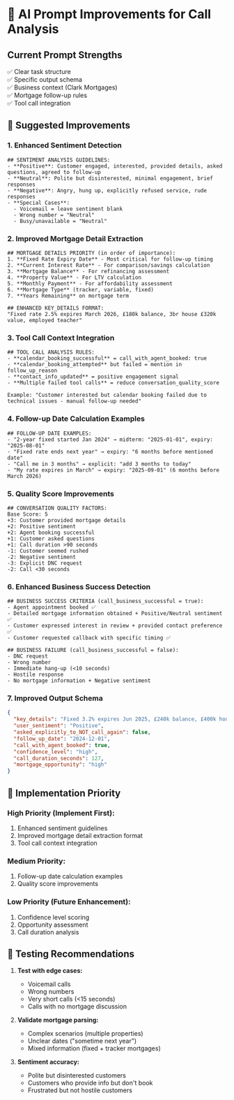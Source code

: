 # 🤖 AI Prompt Improvements for Call Analysis

## Current Prompt Strengths
✅ Clear task structure  
✅ Specific output schema  
✅ Business context (Clark Mortgages)  
✅ Mortgage follow-up rules  
✅ Tool call integration  

## 🔧 Suggested Improvements

### 1. **Enhanced Sentiment Detection**
```
## SENTIMENT ANALYSIS GUIDELINES:
- **Positive**: Customer engaged, interested, provided details, asked questions, agreed to follow-up
- **Neutral**: Polite but disinterested, minimal engagement, brief responses  
- **Negative**: Angry, hung up, explicitly refused service, rude responses
- **Special Cases**: 
  - Voicemail = leave sentiment blank
  - Wrong number = "Neutral"
  - Busy/unavailable = "Neutral"
```

### 2. **Improved Mortgage Detail Extraction**
```
## MORTGAGE DETAILS PRIORITY (in order of importance):
1. **Fixed Rate Expiry Date** - Most critical for follow-up timing
2. **Current Interest Rate** - For comparison/savings calculation  
3. **Mortgage Balance** - For refinancing assessment
4. **Property Value** - For LTV calculation
5. **Monthly Payment** - For affordability assessment
6. **Mortgage Type** (tracker, variable, fixed)
7. **Years Remaining** on mortgage term

## ENHANCED KEY_DETAILS FORMAT:
"Fixed rate 2.5% expires March 2026, £180k balance, 3br house £320k value, employed teacher"
```

### 3. **Tool Call Context Integration**
```
## TOOL CALL ANALYSIS RULES:
- **calendar_booking_successful** = call_with_agent_booked: true
- **calendar_booking_attempted** but failed = mention in follow_up_reason
- **contact_info_updated** = positive engagement signal
- **Multiple failed tool calls** = reduce conversation_quality_score

Example: "Customer interested but calendar booking failed due to technical issues - manual follow-up needed"
```

### 4. **Follow-up Date Calculation Examples**
```
## FOLLOW-UP DATE EXAMPLES:
- "2-year fixed started Jan 2024" → midterm: "2025-01-01", expiry: "2025-08-01"  
- "Fixed rate ends next year" → expiry: "6 months before mentioned date"
- "Call me in 3 months" → explicit: "add 3 months to today"
- "My rate expires in March" → expiry: "2025-09-01" (6 months before March 2026)
```

### 5. **Quality Score Improvements**
```
## CONVERSATION QUALITY FACTORS:
Base Score: 5
+3: Customer provided mortgage details
+2: Positive sentiment 
+2: Agent booking successful
+1: Customer asked questions
+1: Call duration >90 seconds
-1: Customer seemed rushed
-2: Negative sentiment
-3: Explicit DNC request
-2: Call <30 seconds
```

### 6. **Enhanced Business Success Detection**
```
## BUSINESS SUCCESS CRITERIA (call_business_successful = true):
- Agent appointment booked ✅
- Detailed mortgage information obtained + Positive/Neutral sentiment ✅  
- Customer expressed interest in review + provided contact preference ✅
- Customer requested callback with specific timing ✅

## BUSINESS FAILURE (call_business_successful = false):
- DNC request
- Wrong number
- Immediate hang-up (<10 seconds)
- Hostile response
- No mortgage information + Negative sentiment
```

### 7. **Improved Output Schema**
```json
{
  "key_details": "Fixed 3.2% expires Jun 2025, £240k balance, £400k house value, IT contractor",
  "user_sentiment": "Positive",
  "asked_explicitly_to_NOT_call_again": false,
  "follow_up_date": "2024-12-01",
  "call_with_agent_booked": true,
  "confidence_level": "high",
  "call_duration_seconds": 127,
  "mortgage_opportunity": "high"
}
```

## 🎯 Implementation Priority

### **High Priority (Implement First):**
1. Enhanced sentiment guidelines
2. Improved mortgage detail extraction format
3. Tool call context integration

### **Medium Priority:**
1. Follow-up date calculation examples  
2. Quality score improvements

### **Low Priority (Future Enhancement):**
1. Confidence level scoring
2. Opportunity assessment
3. Call duration analysis

## 🧪 Testing Recommendations

1. **Test with edge cases:**
   - Voicemail calls
   - Wrong numbers  
   - Very short calls (<15 seconds)
   - Calls with no mortgage discussion

2. **Validate mortgage parsing:**
   - Complex scenarios (multiple properties)
   - Unclear dates ("sometime next year")
   - Mixed information (fixed + tracker mortgages)

3. **Sentiment accuracy:**
   - Polite but disinterested customers
   - Customers who provide info but don't book
   - Frustrated but not hostile customers 
